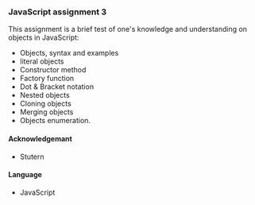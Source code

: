 ### JavaScript assignment 3

This assignment is a brief test of one's knowledge and understanding on objects in JavaScript:

- Objects, syntax and examples
- literal objects
- Constructor method
- Factory function 
- Dot & Bracket notation
- Nested objects
- Cloning objects
- Merging objects
- Objects enumeration.

#### Acknowledgemant
- Stutern

#### Language
- JavaScript

